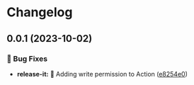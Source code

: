# Changelog

## 0.0.1 (2023-10-02)


### 🐛 Bug Fixes

* **release-it:** 🐛 Adding write permission to Action ([e8254e0](https://github.com/priyesh-zero/nextjs-pwa/commits/e8254e09f2519413013f6a276fcab3bc0c583dca))